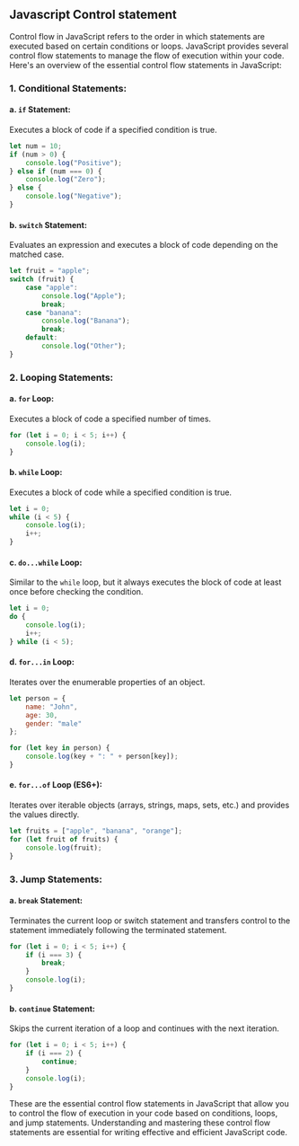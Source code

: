 ## Javascript  Control statement
Control flow in JavaScript refers to the order in which statements are executed based on certain conditions or loops. JavaScript provides several control flow statements to manage the flow of execution within your code. Here's an overview of the essential control flow statements in JavaScript:

### 1. Conditional Statements:

#### a. `if` Statement:
Executes a block of code if a specified condition is true.

```javascript
let num = 10;
if (num > 0) {
    console.log("Positive");
} else if (num === 0) {
    console.log("Zero");
} else {
    console.log("Negative");
}
```

#### b. `switch` Statement:
Evaluates an expression and executes a block of code depending on the matched case.

```javascript
let fruit = "apple";
switch (fruit) {
    case "apple":
        console.log("Apple");
        break;
    case "banana":
        console.log("Banana");
        break;
    default:
        console.log("Other");
}
```

### 2. Looping Statements:

#### a. `for` Loop:
Executes a block of code a specified number of times.

```javascript
for (let i = 0; i < 5; i++) {
    console.log(i);
}
```

#### b. `while` Loop:
Executes a block of code while a specified condition is true.

```javascript
let i = 0;
while (i < 5) {
    console.log(i);
    i++;
}
```

#### c. `do...while` Loop:
Similar to the `while` loop, but it always executes the block of code at least once before checking the condition.

```javascript
let i = 0;
do {
    console.log(i);
    i++;
} while (i < 5);
```

#### d. `for...in` Loop:
Iterates over the enumerable properties of an object.

```javascript
let person = {
    name: "John",
    age: 30,
    gender: "male"
};

for (let key in person) {
    console.log(key + ": " + person[key]);
}
```

#### e. `for...of` Loop (ES6+):
Iterates over iterable objects (arrays, strings, maps, sets, etc.) and provides the values directly.

```javascript
let fruits = ["apple", "banana", "orange"];
for (let fruit of fruits) {
    console.log(fruit);
}
```

### 3. Jump Statements:

#### a. `break` Statement:
Terminates the current loop or switch statement and transfers control to the statement immediately following the terminated statement.

```javascript
for (let i = 0; i < 5; i++) {
    if (i === 3) {
        break;
    }
    console.log(i);
}
```

#### b. `continue` Statement:
Skips the current iteration of a loop and continues with the next iteration.

```javascript
for (let i = 0; i < 5; i++) {
    if (i === 2) {
        continue;
    }
    console.log(i);
}
```

These are the essential control flow statements in JavaScript that allow you to control the flow of execution in your code based on conditions, loops, and jump statements. Understanding and mastering these control flow statements are essential for writing effective and efficient JavaScript code.
